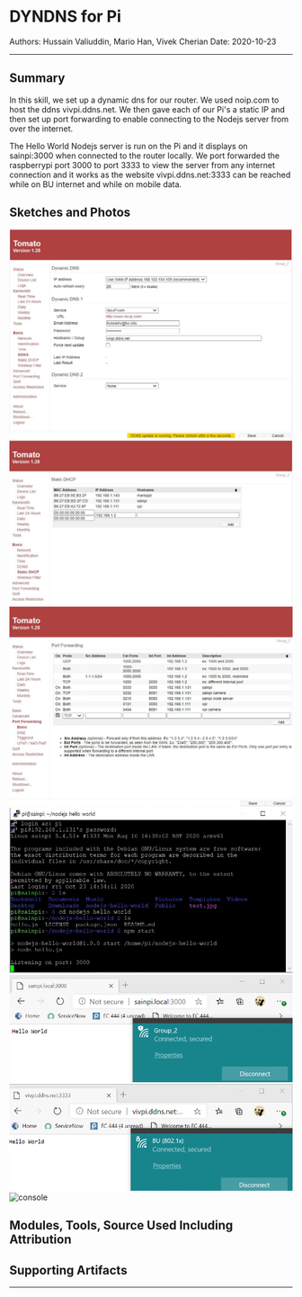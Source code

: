 # DYNDNS for Pi

Authors: Hussain Valiuddin, Mario Han, Vivek Cherian
Date: 2020-10-23

---

## Summary

In this skill, we set up a dynamic dns for our router. We used noip.com to host the ddns vivpi.ddns.net. We then gave each of our Pi's a static IP and then set up port forwarding to enable connecting to the Nodejs server from over the internet.

The Hello World Nodejs server is run on the Pi and it displays on sainpi:3000 when connected to the router locally. We port forwarded the raspberrypi port 3000 to port 3333 to view the server from any internet connection and it works as the website vivpi.ddns.net:3333 can be reached while on BU internet and while on mobile data.

## Sketches and Photos

![console](images/DDNS.JPG)
![console](images/Static_DHCP.JPG)
![console](images/PortForwarding.JPG)
![console](images/Nodejs.JPG)
![console](images/local.png)
![console](images/BU.png)
![console](images/data.png)

## Modules, Tools, Source Used Including Attribution

## Supporting Artifacts

---
